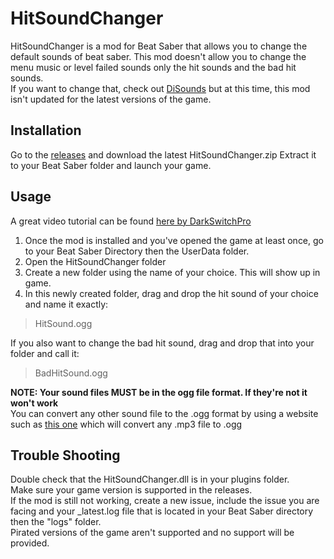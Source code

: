 # HitSoundChanger

HitSoundChanger is a mod for Beat Saber that allows you to change the default sounds of beat saber.
This mod doesn't allow you to change the menu music or level failed sounds only the hit sounds and the bad hit sounds.  
If you want to change that, check out [DiSounds](https://github.com/Auros/DiSounds) but at this time, this mod isn't updated for the latest versions of the game.

## Installation

Go to the [releases](https://pip.pypa.io/en/stable/) and download the latest HitSoundChanger.zip
Extract it to your Beat Saber folder and launch your game.

## Usage
A great video tutorial can be found [here by DarkSwitchPro](https://www.youtube.com/watch?v=_oaQYYWZYwI)
1. Once the mod is installed and you've opened the game at least once, go to your Beat Saber Directory then the UserData folder.
2. Open the HitSoundChanger folder 
3. Create a new folder using the name of your choice. This will show up in game.
4. In this newly created folder, drag and drop the hit sound of your choice and name it exactly: 
>HitSound.ogg

If you also want to change the bad hit sound, drag and drop that into your folder and call it:
> BadHitSound.ogg

**NOTE: Your sound files MUST be in the ogg file format. If they're not it won't work**  
You can convert any other sound file to the .ogg format by using a website such as [this one](https://audio.online-convert.com/convert-to-ogg) which will convert any .mp3 file to .ogg  

## Trouble Shooting
Double check that the HitSoundChanger.dll is in your plugins folder.  
Make sure your game version is supported in the releases.  
If the mod is still not working, create a new issue, include the issue you are facing and your _latest.log file that is located in your Beat Saber directory then the "logs" folder.  
Pirated versions of the game aren't supported and no support will be provided.
